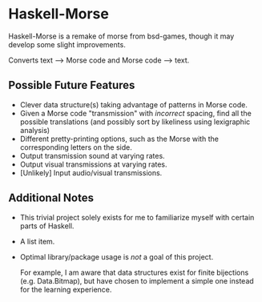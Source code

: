 Haskell-Morse
=============

Haskell-Morse is a remake of morse from bsd-games, though it may develop some slight improvements. 

Converts text --> Morse code and Morse code --> text.


Possible Future Features
------------------------

*   Clever data structure(s) taking advantage of patterns in Morse code.
*   Given a Morse code "transmission" with *incorrect* spacing, find all the possible translations (and possibly sort by likeliness using lexigraphic analysis)
*   Different pretty-printing options, such as the Morse with the corresponding letters on the side.
*   Output transmission sound at varying rates.
*   Output visual transmissions at varying rates.
*   [Unlikely] Input audio/visual transmissions.

Additional Notes
----------------

*   This trivial project solely exists for me to familiarize myself with certain parts of Haskell.
*   A list item.
*   Optimal library/package usage is *not* a goal of this project. 

    For example, I am aware that data structures exist for finite bijections (e.g. Data.Bitmap), but have chosen to implement a simple one instead for the learning experience.